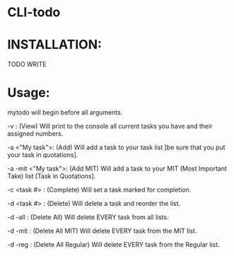 # CLI-todo

# INSTALLATION:
TODO WRITE


# Usage:
mytodo will begin before all arguments.

-v : (View) Will print to the console all current tasks you have and their assigned numbers.

-a  <"My task">: (Add) Will add a task to your task list [be sure that you put your task in quotations].

-a -mit <"My task">: (Add MIT) Will add a task to your MIT (Most Important Take) list [Task in Quotations].

-c <task #> : (Complete) Will set a task marked for completion.

-d <task #>   : (Delete) Will delete a task and reorder the list.

-d -all       : (Delete All) Will delete EVERY task from all lists.

-d -mit   : (Delete All MIT) Will delete EVERY task from the MIT list.

-d -reg    : (Delete All Regular) Will delete EVERY task from the Regular list.

